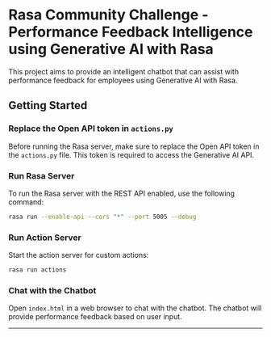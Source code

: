 # Rasa Community Challenge - Performance Feedback Intelligence using Generative AI with Rasa

This project aims to provide an intelligent chatbot that can assist with performance feedback for employees using Generative AI with Rasa.

## Getting Started

### Replace the Open API token in `actions.py`

Before running the Rasa server, make sure to replace the Open API token in the `actions.py` file. This token is required to access the Generative AI API.

### Run Rasa Server

To run the Rasa server with the REST API enabled, use the following command:

```bash
rasa run --enable-api --cors "*" --port 5005 --debug
```

### Run Action Server

Start the action server for custom actions:

```bash
rasa run actions
```

### Chat with the Chatbot

Open `index.html` in a web browser to chat with the chatbot. The chatbot will provide performance feedback based on user input.

---




